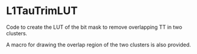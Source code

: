 # L1TauTrimLUT
Code to create the LUT of the bit mask to remove overlapping TT in two clusters.

A macro for drawing the overlap region of the two clusters is also provided.

